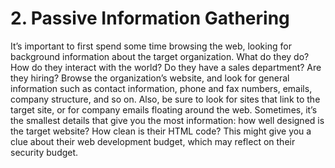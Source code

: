 # 2. Passive Information Gathering

It’s important to first spend some time browsing the web, looking for background information about the target organization. What do they do? How do they interact with the world? Do they have a sales department? Are they hiring? Browse the organization’s website, and look for general information such as contact information, phone and fax numbers, emails, company structure, and so on. Also, be sure to look for sites that link to the target site, or for company emails floating around the web. Sometimes, it’s the smallest details that give you the most information: how well designed is the target website? How clean is their HTML code? This might give you a clue about their web development budget, which may reflect on their security budget.

